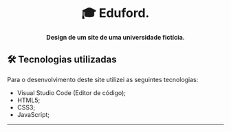 <h1 align="center">
🎓 Eduford.
</h1>

<h4 align="center">
  Design de um site de uma universidade fictícia.
</h4>

## 🛠 Tecnologias utilizadas
Para o desenvolvimento deste site utilizei as seguintes tecnologias:
- Visual Studio Code (Editor de código);
- HTML5;
- CSS3;
- JavaScript;
---
